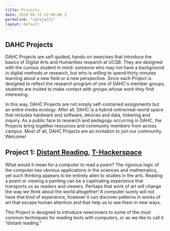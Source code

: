 ```yaml
---
title: Projects
date: 2018-06-15 12:00:00 Z
permalink: "/projects"
layout: default
---
```


## DAHC Projects

DAHC Projects are self-guided, hands-on exercises that introduce the basics of Digital Arts and Humanities research at UCSB. They are designed with the curious student in mind: someone who may not have a background in digital methods or research, but who is willing to spend thirty minutes learning about a new field or a new perspective. Since each Project is designed to reflect the research program of one of DAHC's member groups, students are invited to make contact with groups whose work they find interesting.

In this way, DAHC Projects are not simply self-contained assignments but an entire media ecology. After all, DAHC is a hybrid online/real-world space that includes hardware and software, devices and data, tinkering and inquiry. As a public face to research and pedagogy occurring in DAHC, the Projects bring together resources and community members from across campus. Most of all, DAHC Projects are an invitation to join our community. Welcome!


## Project 1: [Distant Reading](https://docs.google.com/document/d/1ckjmlYcWIvxhKu_Eo-xe6Iav7h_Gx1ioi5lWE5BKjtE/), [T-Hackerspace](http://dahc.ucsb.edu/t_hackerspace/)

What would it mean for a computer to read a poem? The rigorous logic of the computer has obvious applications in the sciences and mathematics, yet such thinking appears to be entirely alien to studies in the arts. Reading a poem or viewing a painting can be a captivating experience that transports us as readers and viewers. Perhaps that work of art will change the way we think about the world altogether! A computer surely will not have that kind of experience, however it can discover patterns in works of art that escape human attention and that help us to see them in new ways.

This Project is designed to introduce newcomers to some of the most common techniques for reading texts with computers, or as we like to call it “distant reading.”